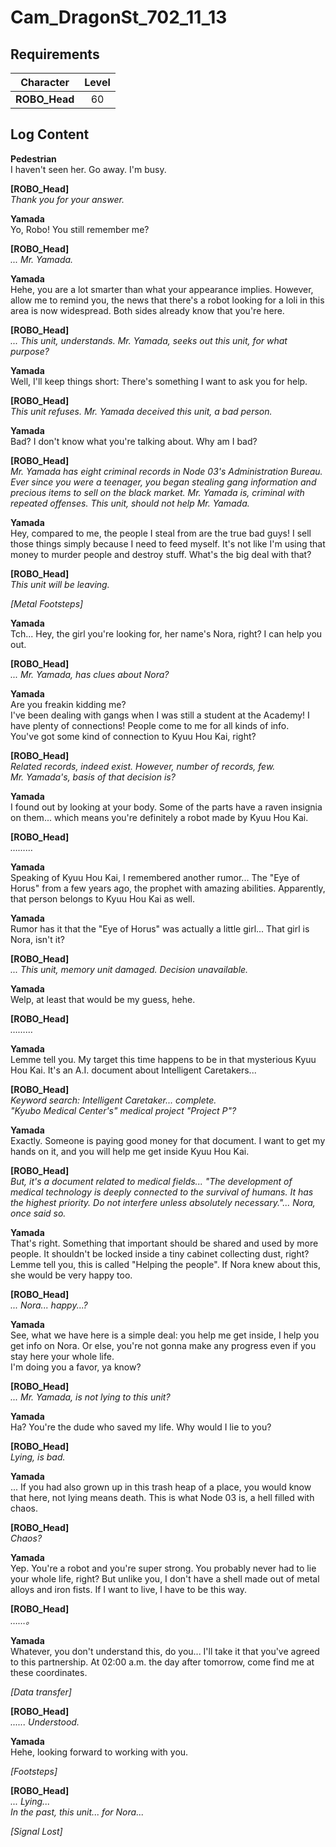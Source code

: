 # Cam_DragonSt_702_11_13
## Requirements
|  Character  |Level|
|-------------|:---:|
|**ROBO_Head**| 60  |

## Log Content
**Pedestrian**<br>
I haven't seen her. Go away. I'm busy.

**[ROBO_Head]**<br>
*Thank you for your answer.*

**Yamada**<br>
Yo, Robo! You still remember me?

**[ROBO_Head]**<br>
*... Mr. Yamada.*

**Yamada**<br>
Hehe, you are a lot smarter than what your appearance implies. However, allow me to remind you, the news that there's a robot looking for a loli in this area is now widespread. Both sides already know that you're here.

**[ROBO_Head]**<br>
*... This unit, understands. Mr. Yamada, seeks out this unit, for what purpose?*

**Yamada**<br>
Well, I'll keep things short: There's something I want to ask you for help.

**[ROBO_Head]**<br>
*This unit refuses. Mr. Yamada deceived this unit, a bad person.*

**Yamada**<br>
Bad? I don't know what you're talking about. Why am I bad?

**[ROBO_Head]**<br>
*Mr. Yamada has eight criminal records in Node 03's Administration Bureau. Ever since you were a teenager, you began stealing gang information and precious items to sell on the black market. Mr. Yamada is, criminal with repeated offenses. This unit, should not help Mr. Yamada.*

**Yamada**<br>
Hey, compared to me, the people I steal from are the true bad guys! I sell those things simply because I need to feed myself. It's not like I'm using that money to murder people and destroy stuff. What's the big deal with that?

**[ROBO_Head]**<br>
*This unit will be leaving.*

*\[Metal Footsteps\]*

**Yamada**<br>
Tch... Hey, the girl you're looking for, her name's Nora, right? I can help you out.

**[ROBO_Head]**<br>
*... Mr. Yamada, has clues about Nora?*

**Yamada**<br>
Are you freakin kidding me?<br>
I've been dealing with gangs when I was still a student at the Academy! I have plenty of connections! People come to me for all kinds of info.<br>
You've got some kind of connection to Kyuu Hou Kai, right?

**[ROBO_Head]**<br>
*Related records, indeed exist. However, number of records, few.<br>
Mr. Yamada's, basis of that decision is?*

**Yamada**<br>
I found out by looking at your body. Some of the parts have a raven insignia on them... which means you're definitely a robot made by Kyuu Hou Kai.

**[ROBO_Head]**<br>
*………*

**Yamada**<br>
Speaking of Kyuu Hou Kai, I remembered another rumor... The "Eye of Horus" from a few years ago, the prophet with amazing abilities. Apparently, that person belongs to Kyuu Hou Kai as well.

**Yamada**<br>
Rumor has it that the "Eye of Horus" was actually a little girl... That girl is Nora, isn't it?

**[ROBO_Head]**<br>
*... This unit, memory unit damaged. Decision unavailable.*

**Yamada**<br>
Welp, at least that would be my guess, hehe.

**[ROBO_Head]**<br>
*………*

**Yamada**<br>
Lemme tell you. My target this time happens to be in that mysterious Kyuu Hou Kai. It's an A.I. document about Intelligent Caretakers...

**[ROBO_Head]**<br>
*Keyword search: Intelligent Caretaker... complete.<br>
"Kyubo Medical Center's" medical project "Project P"?*

**Yamada**<br>
Exactly. Someone is paying good money for that document. I want to get my hands on it, and you will help me get inside Kyuu Hou Kai.

**[ROBO_Head]**<br>
*But, it's a document related to medical fields... "The development of medical technology is deeply connected to the survival of humans. It has the highest priority. Do not interfere unless absolutely necessary."... Nora, once said so.*

**Yamada**<br>
That's right. Something that important should be shared and used by more people. It shouldn't be locked inside a tiny cabinet collecting dust, right?<br>
Lemme tell you, this is called "Helping the people". If Nora knew about this, she would be very happy too.

**[ROBO_Head]**<br>
*... Nora... happy...?*

**Yamada**<br>
See, what we have here is a simple deal: you help me get inside, I help you get info on Nora. Or else, you're not gonna make any progress even if you stay here your whole life.<br>
I'm doing you a favor, ya know?

**[ROBO_Head]**<br>
*... Mr. Yamada, is not lying to this unit?*

**Yamada**<br>
Ha? You're the dude who saved my life. Why would I lie to you?

**[ROBO_Head]**<br>
*Lying, is bad.*

**Yamada**<br>
... If you had also grown up in this trash heap of a place, you would know that here, not lying means death. This is what Node 03 is, a hell filled with chaos.

**[ROBO_Head]**<br>
*Chaos?*

**Yamada**<br>
Yep. You're a robot and you're super strong. You probably never had to lie your whole life, right? But unlike you, I don't have a shell made out of metal alloys and iron fists. If I want to live, I have to be this way.

**[ROBO_Head]**<br>
*……。*

**Yamada**<br>
Whatever, you don't understand this, do you... I'll take it that you've agreed to this partnership. At 02:00 a.m. the day after tomorrow, come find me at these coordinates.

*\[Data transfer\]*

**[ROBO_Head]**<br>
*...... Understood.*

**Yamada**<br>
Hehe, looking forward to working with you.

*\[Footsteps\]*

**[ROBO_Head]**<br>
*... Lying... <br>
In the past, this unit... for Nora...*

*[Signal Lost]*

